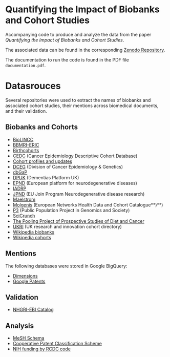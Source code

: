 # Quantifying the Impact of Biobanks and Cohort Studies

Accompanying code to produce and analyze the data from the paper _Quantifying the Impact of Biobanks and Cohort Studies_.

The associated data can be found in the corresponding [Zenodo Repository](https://zenodo.org/records/11671294).

The documentation to run the code is found in the PDF file `documentation.pdf`.

# Datasrouces

Several repositories were used to extract the names of biobanks and associated cohort studies, their mentions across biomedical documents, and their validation.

## Biobanks and Cohorts

- [BioLINCC](https://biolincc.nhlbi.nih.gov/studies/?s=rank&is_not_initial=Yes&q=&study_year_ranges=&study_year_ranges=&d=name&d=acronym&d=available_resources&d=cohort_type&d=is_public_use_dataset&d=objectives&d=publication_urls&d=date_open_data&d=date_open_specimens&d=study_year_ranges_text&d=study_type&d=subjects&d=conditions&page_size=500&so=name&so=acronym&so=available_resources&so=cohort_type&so=is_public_use_dataset&so=objectives&so=publication_urls&so=date_open_data&so=date_open_specimens&so=study_year_ranges_text&so=study_type&so=subjects&so=design)
- [BBMRI-ERIC](https://directory.bbmri-eric.eu/#/catalogue)
- [Birthcohorts](https://www.birthcohorts.net/birthcohorts/list/)
- [CEDC](https://cedcd.nci.nih.gov/) (Cancer Epidemiology Descriptive Cohort Database)
- [Cohort profiles and updates](https://academic.oup.com/ije/pages/General_Instructions#Cohort%20Profiles)
- [DCEG](https://dceg.cancer.gov/research/who-we-study/cohorts) (Division of Cancer Epidemiology & Genetics)
- [dbGaP](https://www.ncbi.nlm.nih.gov/gap/advanced_search/?OBJ=study&COND=%7B%22is_host_of_collection%22:%5B%22yes%22%5D%7D)
- [DPUK](https://portal.dementiasplatform.uk/) (Dementias Platform UK)
- [EPND](https://discover.epnd.org/) (European platform for neurodegenerative diseases)
- [IADRP](https://iadrp.nia.nih.gov/about/cadro/Population-Studies-Cohorts-and-Studies)
- [JPND](https://neurodegenerationresearch.eu/jpnd-global-cohort-portal/jpnd-global-cohort-portal-results/) (EU Join Program Neurodegenerative disease research)
- [Maelstrom](https://www.maelstrom-research.org/study/qlscd)
- [Molgenis](https://data-catalogue.molgeniscloud.org/catalogue/catalogue/#/networks-catalogue) (European Networks Health Data and Cohort Catalogue**)**)
- [P3](https://www.p3gobservatory.org/studylist.htm?reset=true) (Public Population Project in Genomics and Society)
- [SciCrunch](https://rrid.site/data/source/nlx_144509-1/search?q=%2A&l=&facet[]=Resource%20Type:biomaterial%20supply%20resource)
- [The Pooling Project of Prospective Studies of Diet and Cancer](https://www.hsph.harvard.edu/pooling-project/cohort-study-participants/)
- [UKRI](https://www.ukri.org/councils/mrc/facilities-and-resources/find-an-mrc-facility-or-resource/cohort-directory/) (UK research and innovation cohort directory)
- [Wikipedia biobanks](https://en.wikipedia.org/wiki/List_of_biobanks)
- [Wikipedia cohorts](https://en.wikipedia.org/wiki/Category:Cohort_studies)

## Mentions

The following databases were stored in Google BigQuery:

- [Dimensions](https://www.dimensions.ai/)
- [Google Patents](https://console.cloud.google.com/marketplace/product/google_patents_public_datasets/google-patents-public-data?project=baja-207222)

## Validation

- [NHGRI-EBI Catalog](https://www.ebi.ac.uk/gwas/)

## Analysis

- [MeSH Schema](https://www.nlm.nih.gov/databases/download/mesh.html)
- [Cooperative Patent Classification Scheme](https://www.cooperativepatentclassification.org/cpcSchemeAndDefinitions/bulk)
- [NIH funding by RCDC code](https://report.nih.gov/funding/categorical-spending#/)
